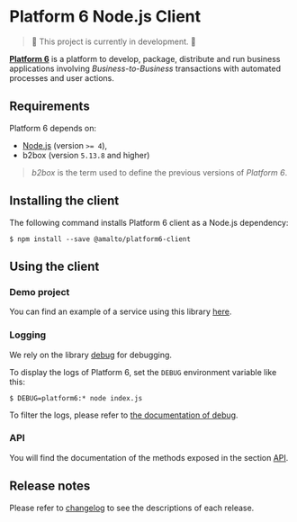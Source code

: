 # Platform 6 Node.js Client

> :construction: This project is currently in development. :construction:


[__Platform 6__](https://github.com/amalto/platform6-wiki) is a platform to develop, package, distribute and run business applications involving _Business-to-Business_ transactions with automated processes and user actions.

## Requirements

Platform 6 depends on:

- [Node.js](https://nodejs.org/en/) (version `>= 4`),
- b2box (version `5.13.8` and higher)

> _b2box_ is the term used to define the previous versions of _Platform 6_.

## Installing the client

The following command installs Platform 6 client as a Node.js dependency:

```console
$ npm install --save @amalto/platform6-client
```

## Using the client

### Demo project

You can find an example of a service using this library [here](https://bitbucket.org/amalto/dev-service-typescript).

### Logging

We rely on the library [debug](https://github.com/visionmedia/debug) for debugging.

To display the logs of Platform 6, set the `DEBUG` environment variable like this:

```console
$ DEBUG=platform6:* node index.js
```

To filter the logs, please refer to [the documentation of debug](https://github.com/visionmedia/debug#debug).

### API

You will find the documentation of the methods exposed in the section [API](./API.md).

## Release notes

Please refer to [changelog](./CHANGELOG.md) to see the descriptions of each release.

